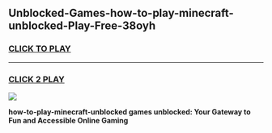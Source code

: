 
## Unblocked-Games-how-to-play-minecraft-unblocked-Play-Free-38oyh
<h3>
<a href="https://premium76.site?title=how-to-play-minecraft-unblocked&ref=23A">CLICK TO PLAY</a></h3>
<hr>

<h3>
<a href="https://premium76.site?title=how-to-play-minecraft-unblocked&ref=23A">CLICK 2 PLAY</a>
  
</h3>

<a href="https://premium76.site?title=how-to-play-minecraft-unblocked&ref=23A"><img src="https://clearcache.store/games.png"></a>


**how-to-play-minecraft-unblocked games unblocked: Your Gateway to Fun and Accessible Online Gaming**
